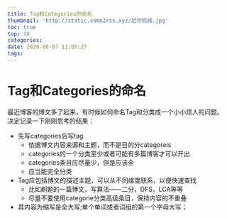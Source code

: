 ```yaml
---
title: Tag和Categories的命名
thumbnail: 'http://static.come2rss.xyz/尼尔机械.jpg'
toc: true
top: 10
categories:
date: 2020-08-07 11:56:27
tags:
---
```




# Tag和Categories的命名

最近博客的博文多了起来，有时候如何命名Tag和分类成一个小小烦人的问题。
决定记录一下刚刚思考的结果：

- 先写categories后写tag
  - 依据博文内容来源和主题，而不是目的分categoreis
  - categories的一个分类至少或者可能有多篇博客才可以开出
  - categories条目应尽量少，但是应该全
  - 应当能完全分类
- Tag应包括博文的描述主题，可以从不同维度联系，以便快速查找
  - 比如刷题的一篇博文，写算法——二分，DFS，LCA等等
  - 尽量不要使用categorie分类高级条目，保持内容的不重叠
- 其内容为缩写是全大写;单个单词或者词组的第一个字母大写；